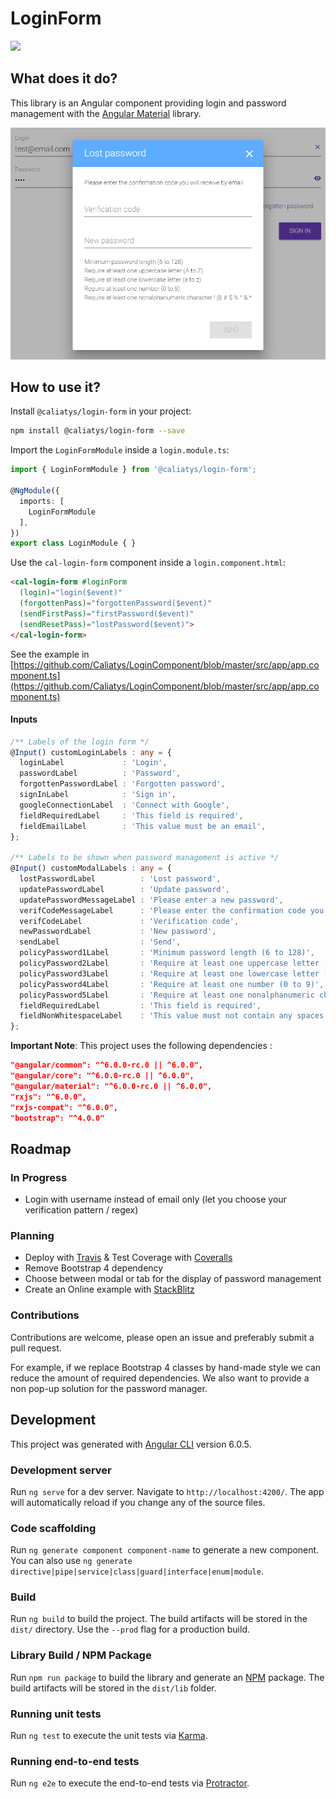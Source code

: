 # LoginForm

<a href="https://nodei.co/npm/@caliatys/login-form/" target="_blank">
  <img src="https://nodei.co/npm/@caliatys/login-form.svg?downloads=true&downloadRank=true&stars=true">
</a>

## What does it do?
This library is an Angular component providing login and password management with the [Angular Material](https://material.angular.io) library.

![Example](https://github.com/Caliatys/LoginComponent/blob/master/src/assets/img/example.png)

## How to use it?
Install `@caliatys/login-form` in your project:
```sh
npm install @caliatys/login-form --save
```

Import the `LoginFormModule` inside a `login.module.ts`:
```typescript
import { LoginFormModule } from '@caliatys/login-form';

@NgModule({
  imports: [
    LoginFormModule
  ],
})
export class LoginModule { }
```

Use the `cal-login-form` component inside a `login.component.html`:
```html
<cal-login-form #loginForm 
  (login)="login($event)" 
  (forgottenPass)="forgottenPassword($event)" 
  (sendFirstPass)="firstPassword($event)" 
  (sendResetPass)="lostPassword($event)">
</cal-login-form>
```

See the example in [https://github.com/Caliatys/LoginComponent/blob/master/src/app/app.component.ts](https://github.com/Caliatys/LoginComponent/blob/master/src/app/app.component.ts)

#### Inputs
```typescript
/** Labels of the login form */
@Input() customLoginLabels : any = {
  loginLabel             : 'Login',
  passwordLabel          : 'Password',
  forgottenPasswordLabel : 'Forgotten password',
  signInLabel            : 'Sign in',
  googleConnectionLabel  : 'Connect with Google',
  fieldRequiredLabel     : 'This field is required',
  fieldEmailLabel        : 'This value must be an email',
};

/** Labels to be shown when password management is active */
@Input() customModalLabels : any = {
  lostPasswordLabel          : 'Lost password',
  updatePasswordLabel        : 'Update password',
  updatePasswordMessageLabel : 'Please enter a new password',
  verifCodeMessageLabel      : 'Please enter the confirmation code you will receive by email',
  verifCodeLabel             : 'Verification code',
  newPasswordLabel           : 'New password',
  sendLabel                  : 'Send',
  policyPassword1Label       : 'Minimum password length (6 to 128)',
  policyPassword2Label       : 'Require at least one uppercase letter (A to Z)',
  policyPassword3Label       : 'Require at least one lowercase letter (a to z)',
  policyPassword4Label       : 'Require at least one number (0 to 9)',
  policyPassword5Label       : 'Require at least one nonalphanumeric character ! @ # $ % ^ & * ( ) _ + - = [ ] { } | \'',
  fieldRequiredLabel         : 'This field is required',
  fieldNonWhitespaceLabel    : 'This value must not contain any spaces',
};
```

**Important Note**: This project uses the following dependencies :
```json
"@angular/common": "^6.0.0-rc.0 || ^6.0.0",
"@angular/core": "^6.0.0-rc.0 || ^6.0.0",
"@angular/material": "^6.0.0-rc.0 || ^6.0.0",
"rxjs": "^6.0.0",
"rxjs-compat": "^6.0.0",
"bootstrap": "^4.0.0"
```

## Roadmap

### In Progress
- Login with username instead of email only (let you choose your verification pattern / regex)

### Planning
- Deploy with [Travis](https://travis-ci.org/) & Test Coverage with [Coveralls](https://coveralls.io/)
- Remove Bootstrap 4 dependency
- Choose between modal or tab for the display of password management
- Create an Online example with [StackBlitz](https://stackblitz.com)

### Contributions

Contributions are welcome, please open an issue and preferably submit a pull request.

For example, if we replace Bootstrap 4 classes by hand-made style we can reduce the amount of required dependencies.
We also want to provide a non pop-up solution for the password manager.

## Development

This project was generated with [Angular CLI](https://github.com/angular/angular-cli) version 6.0.5.

### Development server

Run `ng serve` for a dev server. Navigate to `http://localhost:4200/`. The app will automatically reload if you change any of the source files.

### Code scaffolding

Run `ng generate component component-name` to generate a new component. You can also use `ng generate directive|pipe|service|class|guard|interface|enum|module`.

### Build

Run `ng build` to build the project. The build artifacts will be stored in the `dist/` directory. Use the `--prod` flag for a production build.

### Library Build / NPM Package

Run `npm run package` to build the library and generate an [NPM](https://www.npmjs.com) package.
The build artifacts will be stored in the `dist/lib` folder.

### Running unit tests

Run `ng test` to execute the unit tests via [Karma](https://karma-runner.github.io).

### Running end-to-end tests

Run `ng e2e` to execute the end-to-end tests via [Protractor](http://www.protractortest.org/).